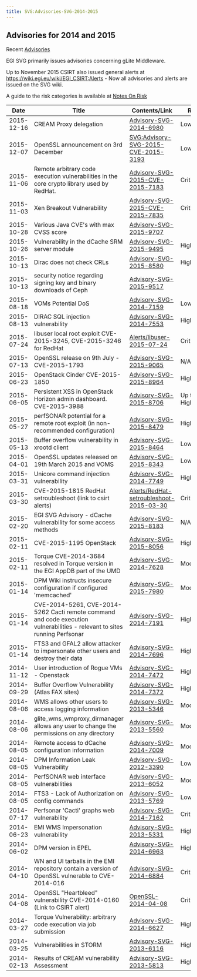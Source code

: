 ```yaml
---
title: SVG:Advisories-SVG-2014-2015
---
```


## Advisories for 2014 and 2015

Recent [Advisories](./README.md)

EGI SVG primarily issues advisories concerning gLite Middleware.

Up to November 2015 CSIRT also issued general alerts at
<https://wiki.egi.eu/wiki/EGI_CSIRT:Alerts> - Now all advisories and alerts are
issued on the SVG wiki.

A guide to the risk categories is available at
[Notes On Risk](https://confluence.egi.eu/display/EGIBG/Notes+on+Risk)

| Date       | Title                                                                                                                      | Contents/Link                                                                                                         | Risk       | Status |
| ---------- | -------------------------------------------------------------------------------------------------------------------------- | --------------------------------------------------------------------------------------------------------------------- | ---------- | ------ |
| 2015-12-16 | CREAM Proxy delegation                                                                                                     | [Advisory-SVG-2014-6980](./2014/Advisory-SVG-2014-6980.md)                                                            | Low        | Fixed  |
| 2015-12-07 | OpenSSL announcement on 3rd December                                                                                       | [SVG:Advisory-SVG-2015-CVE-2015-3193](./2015/Advisory-SVG-2015-CVE-2015-3193.md)                                      | Low        | Fixed  |
| 2015-11-06 | Remote arbitrary code execution vulnerabilities in the core crypto library used by RedHat.                                 | [Advisory-SVG-2015-CVE-2015-7183](./2015/Advisory-SVG-2015-CVE-2015-7183.md)                                          | Critical   | Fixed  |
| 2015-11-03 | Xen Breakout Vulnerability                                                                                                 | [Advisory-SVG-2015-CVE-2015-7835](./2015/Advisory-SVG-2015-CVE-2015-7835.md)                                          | Critical   | Fixed  |
| 2015-10-28 | Various Java CVE's with max CVSS score                                                                                     | [Advisory-SVG-2015-9707](./2015/Advisory-SVG-2015-9707.md)                                                            |            | Fixed  |
| 2015-10-26 | Vulnerability in the dCache SRM server module                                                                              | [Advisory-SVG-2015-9495](./2015/Advisory-SVG-2015-9495.md)                                                            | High       | Fixed  |
| 2015-10-13 | Dirac does not check CRLs                                                                                                  | [Advisory-SVG-2015-8580](./2015/Advisory-SVG-2015-8580.md)                                                            | High       | Fixed  |
| 2015-10-13 | security notice regarding signing key and binary downloads of Ceph                                                         | [Advisory-SVG-2015-9517](./2015/Advisory-SVG-2015-9517.md)                                                            |            |        |
| 2015-08-18 | VOMs Potential DoS                                                                                                         | [Advisory-SVG-2014-7159](./2014/Advisory-SVG-2014-7159.md)                                                            | Low        | Fixed  |
| 2015-08-13 | DIRAC SQL injection vulnerability                                                                                          | [Advisory-SVG-2014-7553](./2014/Advisory-SVG-2014-7553.md)                                                            | High       | Fixed  |
| 2015-07-24 | libuser local root exploit CVE-2015-3245, CVE-2015-3246 for RedHat                                                         | [Alerts/libuser-2015-07-24](https://wiki.egi.eu/wiki/EGI_CSIRT:Alerts/libuser-2015-07-24)                             | Critical   | Fixed  |
| 2015-07-13 | OpenSSL release on 9th July - CVE-2015-1793                                                                                | [Advisory-SVG-2015-9065](./2015/Advisory-SVG-2015-9065.md)                                                            | N/A        | Fixed  |
| 2015-06-23 | OpenStack Cinder CVE-2015-1850                                                                                             | [Advisory-SVG-2015-8964](./2015/Advisory-SVG-2015-8964.md)                                                            | High       | Fixed  |
| 2015-06-05 | Persistent XSS in OpenStack Horizon admin dashboard. CVE-2015-3988                                                         | [Advisory-SVG-2015-8706](./2015/Advisory-SVG-2015-8706.md)                                                            | Up to High | Fixed  |
| 2015-05-27 | perfSONAR potential for a remote root exploit (in non-recommended configuration)                                           | [Advisory-SVG-2015-8479](./2015/Advisory-SVG-2015-8479.md)                                                            | High       | Fixed  |
| 2015-05-13 | Buffer overflow vulnerability in xrootd client                                                                             | [Advisory-SVG-2015-8464](./2015/Advisory-SVG-2015-8464.md)                                                            | Low        | Fixed  |
| 2015-04-01 | OpenSSL updates released on 19th March 2015 and VOMS                                                                       | [Advisory-SVG-2015-8343](./2015/Advisory-SVG-2015-8343.md)                                                            | Low        | Fixed  |
| 2015-03-31 | Unicore command injection vulnerability                                                                                    | [Advisory-SVG-2014-7749](./2014/Advisory-SVG-2014-7749.md)                                                            | High       | Fixed  |
| 2015-03-30 | CVE-2015-1815 RedHat setroubleshoot (link to csirt alerts)                                                                 | [Alerts/RedHat-setroubleshoot-2015-03-30](https://wiki.egi.eu/wiki/EGI_CSIRT:Alerts/RedHat-setroubleshoot-2015-03-30) | Critical   | Fixed  |
| 2015-02-20 | EGI SVG Advisory - dCache vulnerability for some access methods                                                            | [Advisory-SVG-2015-8183](./2015/Advisory-SVG-2015-8183.md)                                                            | N/A        | Fixed  |
| 2015-02-11 | CVE-2015-1195 OpenStack                                                                                                    | [Advisory-SVG-2015-8056](./2015/Advisory-SVG-2015-8056.md)                                                            | High       | Fixed  |
| 2015-02-11 | Torque CVE-2014-3684 resolved in Torque version in the EGI AppDB part of the UMD                                           | [Advisory-SVG-2014-7628](./2014/Advisory-SVG-2014-7628.md)                                                            | Moderate   | Fixed  |
| 2015-01-14 | DPM Wiki instructs insecure configuration if configured 'memcached'                                                        | [Advisory-SVG-2015-7980](./2015/Advisory-SVG-2015-7980.md)                                                            | Moderate   | Fixed  |
| 2015-01-14 | CVE-2014-5261, CVE-2014-5262 Cacti remote command and code execution vulnerabilities - relevant to sites running Perfsonar | [Advisory-SVG-2014-7191](./2014/Advisory-SVG-2014-7191.md)                                                            | High       | Fixed  |
| 2015-01-14 | FTS3 and GFAL2 allow attacker to impersonate other users and destroy their data                                            | [Advisory-SVG-2014-7696](./2014/Advisory-SVG-2014-7696.md)                                                            | High       | Fixed  |
| 2014-11-12 | User introduction of Rogue VMs - Openstack                                                                                 | [Advisory-SVG-2014-7472](./2014/Advisory-SVG-2014-7472.md)                                                            | High       | Fixed  |
| 2014-09-29 | Buffer Overflow Vulnerability (Atlas FAX sites)                                                                            | [Advisory-SVG-2014-7372](./2014/Advisory-SVG-2014-7372.md)                                                            | High       | Fixed  |
| 2014-08-06 | WMS allows other users to access logging information                                                                       | [Advisory-SVG-2013-5346](./2013/Advisory-SVG-2013-5346.md)                                                            | Moderate   | Fixed  |
| 2014-08-06 | glite_wms_wmproxy_dirmanager allows any user to change the permissions on any directory                                    | [Advisory-SVG-2013-5560](./2013/Advisory-SVG-2013-5560.md)                                                            | Moderate   | Fixed  |
| 2014-08-05 | Remote access to dCache configuration information                                                                          | [Advisory-SVG-2014-7009](./2014/Advisory-SVG-2014-7009.md)                                                            | Moderate   | Fixed  |
| 2014-08-05 | DPM Information Leak Vulnerability                                                                                         | [Advisory-SVG-2012-3390](./2012/Advisory-SVG-2012-3390.md)                                                            | Low        | Fixed  |
| 2014-08-05 | PerfSONAR web interface vulnerabilities                                                                                    | [Advisory-SVG-2013-6052](./2013/Advisory-SVG-2013-6052.md)                                                            | Moderate   | Fixed  |
| 2014-08-05 | FTS3 - Lack of Authorization on config commands                                                                            | [Advisory-SVG-2013-5769](./2013/Advisory-SVG-2013-5769.md)                                                            | Low        | Fixed  |
| 2014-07-17 | Perfsonar 'Cacti' graphs web vulnerability                                                                                 | [Advisory-SVG-2014-7162](./2014/Advisory-SVG-2014-7162.md)                                                            | Critical   | Fixed  |
| 2014-06-23 | EMI WMS Impersonation vulnerability                                                                                        | [Advisory-SVG-2013-5331](./2013/Advisory-SVG-2013-5331.md)                                                            | High       | Fixed  |
| 2014-06-02 | DPM version in EPEL                                                                                                        | [Advisory-SVG-2014-6963](./2014/Advisory-SVG-2014-6963.md)                                                            | High       | Fixed  |
| 2014-04-10 | WN and UI tarballs in the EMI repository contain a version of OpenSSL vulnerable to CVE-2014-016                           | [Advisory-SVG-2014-6884](./2014/Advisory-SVG-2014-6884.md)                                                            | Critical   | Fixed  |
| 2014-04-08 | OpenSSL "Heartbleed" vulnerability CVE-2014-0160 (Link to CSIRT alert)                                                     | [OpenSSL-2014-04-08](https://wiki.egi.eu/wiki/EGI_CSIRT:Alerts/OpenSSL-2014-04-08)                                    | Critical   | Fixed  |
| 2014-03-27 | Torque Vulnerability: arbitrary code execution via job submission                                                          | [Advisory-SVG-2014-6627](./2014/Advisory-SVG-2014-6627.md)                                                            | High       | Fixed  |
| 2014-03-25 | Vulnerabilities in STORM                                                                                                   | [Advisory-SVG-2013-6116](./2013/Advisory-SVG-2013-6116.md)                                                            | High       | Fixed  |
| 2014-02-13 | Results of CREAM vulnerability Assessment                                                                                  | [Advisory-SVG-2013-5813](./2013/Advisory-SVG-2013-5813.md)                                                            | High       | Fixed  |
